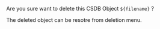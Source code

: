 Are you sure want to delete this CSDB Object ``${filename}`` ?

The deleted object can be resotre from deletion menu. 